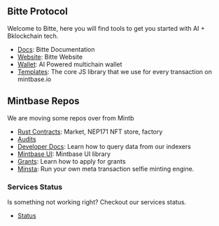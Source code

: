 ## Bitte Protocol 

Welcome to Bitte, here you will find tools to get you started with AI + Bklockchain tech.
- [Docs](https://docs.bitte.ai/): Bitte Documentation
- [Website](https://bitte.ai/): Bitte Website
- [Wallet](https://wallet.bitte.ai): AI Powered multichain wallet
- [Templates](https://github.com/mintbase/mintbase-js): The core JS library that we use for every transaction on mintbase.io

## Mintbase Repos  
We are moving some repos over from Mintb
- [Rust Contracts](https://github.com/Mintbase/mb-contracts): Market, NEP171 NFT store, factory
- [Audits](https://arweave.net/WvB-T_sg6HbpG08NLutna0bw65hq4tkZZoUJzw4iRK4) 
- [Developer Docs](https://docs.mintbase.io/dev/data-and-indexer): Learn how to query data from our indexers
- [Mintbase UI](https://github.com/mintbase/mintbase-ui): Mintbase UI library
- [Grants](https://github.com/Mintbase/Grants-Program): Learn how to apply for grants
- [Minsta](https://github.com/Mintbase/minsta): Run your own meta transaction selfie minting engine.

### Services Status

Is something not working right? Checkout our services status.

- [Status](https://github.com/Mintbase/status)

<!--

**Here are some ideas to get you started:**

🙋‍♀️ A short introduction - what is your organization all about?
🌈 Contribution guidelines - how can the community get involved?
👩‍💻 Useful resources - where can the community find your docs? Is there anything else the community should know?
🍿 Fun facts - what does your team eat for breakfast?
🧙 Remember, you can do mighty things with the power of [Markdown](https://guides.github.com/features/mastering-markdown/)
-->
